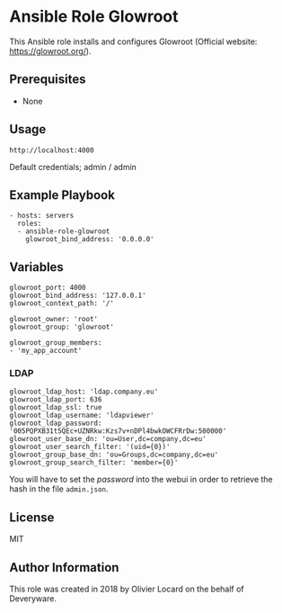 # Ansible Role Glowroot

This Ansible role installs and configures Glowroot (Official website: https://glowroot.org/).

## Prerequisites

* None

## Usage

    http://localhost:4000

Default credentials; admin / admin

## Example Playbook

    - hosts: servers
      roles:
      - ansible-role-glowroot
        glowroot_bind_address: '0.0.0.0'

## Variables

    glowroot_port: 4000
    glowroot_bind_address: '127.0.0.1'
    glowroot_context_path: '/'

    glowroot_owner: 'root'
    glowroot_group: 'glowroot'

    glowroot_group_members:
    - 'my_app_account'

### LDAP

    glowroot_ldap_host: 'ldap.company.eu'
    glowroot_ldap_port: 636
    glowroot_ldap_ssl: true
    glowroot_ldap_username: 'ldapviewer'
    glowroot_ldap_password: '005PQPXB31t5QEc+UZNRkw:Kzs7v+nDPl4bwkOWCFRrDw:500000'
    glowroot_user_base_dn: 'ou=User,dc=company,dc=eu'
    glowroot_user_search_filter: '(uid={0})'
    glowroot_group_base_dn: 'ou=Groups,dc=company,dc=eu'
    glowroot_group_search_filter: 'member={0}'

You will have to set the _password_ into the webui in order to retrieve the hash in the file `admin.json`.

## License

MIT

## Author Information

This role was created in 2018 by Olivier Locard on the behalf of Deveryware.

